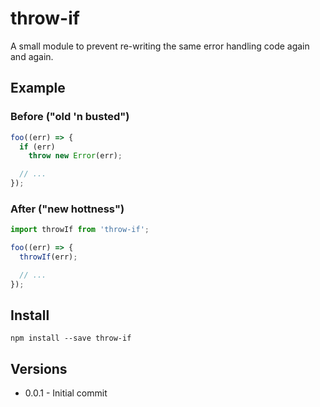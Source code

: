 # throw-if

A small module to prevent re-writing the same error handling code again and again.

## Example

### Before ("old 'n busted")

```javascript
foo((err) => {
  if (err)
    throw new Error(err);

  // ...
});
```

### After ("new hottness")

```javascript
import throwIf from 'throw-if';

foo((err) => {
  throwIf(err);

  // ...
});
```

## Install

```
npm install --save throw-if
```

## Versions

- 0.0.1 - Initial commit
